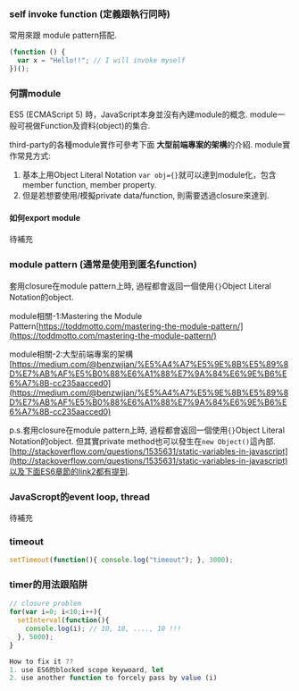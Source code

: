 ### self invoke function (定義跟執行同時)

常用來跟 module pattern搭配.

~~~ javascript
(function () {
  var x = "Hello!!"; // I will invoke myself
})();
~~~

### 何謂module

ES5 (ECMAScript 5) 時，JavaScript本身並沒有內建module的概念. module一般可視做Function及資料(object)的集合.

third-party的各種module實作可參考下面 **大型前端專案的架構**的介紹. module實作常見方式:

1. 基本上用Object Literal Notation `var obj={}`就可以達到module化，包含member function, member property.
2. 但是若想要使用/模擬private data/function, 則需要透過closure來達到.

#### 如何export module
待補充

### module pattern (通常是使用到匿名function)

套用closure在module pattern上時, 過程都會返回一個使用`{}`Object Literal Notation的object.

module相關-1:Mastering the Module Pattern[https://toddmotto.com/mastering-the-module-pattern/](https://toddmotto.com/mastering-the-module-pattern/)

module相關-2:大型前端專案的架構[https://medium.com/@benzwjian/%E5%A4%A7%E5%9E%8B%E5%89%8D%E7%AB%AF%E5%B0%88%E6%A1%88%E7%9A%84%E6%9E%B6%E6%A7%8B-cc235aacced0](https://medium.com/@benzwjian/%E5%A4%A7%E5%9E%8B%E5%89%8D%E7%AB%AF%E5%B0%88%E6%A1%88%E7%9A%84%E6%9E%B6%E6%A7%8B-cc235aacced0)

p.s.套用closure在module pattern上時, 過程都會返回一個使用`{}`Object Literal Notation的object. 但其實private method也可以發生在`new Object()`這內部. [http://stackoverflow.com/questions/1535631/static-variables-in-javascript](http://stackoverflow.com/questions/1535631/static-variables-in-javascript)以及下面ES6章節的link2都有提到.

### JavaScropt的event loop, thread
待補充

### timeout
~~~ javascript
setTimeout(function(){ console.log("timeout"); }, 3000);
~~~

### timer的用法跟陷阱
~~~ javascript
// closure problem
for(var i=0; i<10;i++){
  setInterval(function(){
    console.log(i); // 10, 10, ...., 10 !!!
  }, 5000);
}

How to fix it ??
1. use ES6的blocked scope keywoard, let
2. use another function to forcely pass by value (i)
~~~
